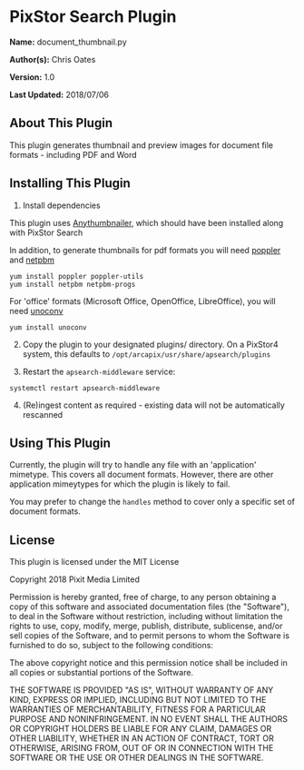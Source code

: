# PixStor Search Plugin

**Name:** document_thumbnail.py

**Author(s):** Chris Oates

**Version:** 1.0

**Last Updated:** 2018/07/06


## About This Plugin

This plugin generates thumbnail and preview images for document file formats - including PDF and Word


## Installing This Plugin

1. Install dependencies

This plugin uses [Anythumbnailer](https://github.com/FelixSchwarz/anythumbnailer),
which should have been installed along with PixStor Search

In addition, to generate thumbnails for pdf formats you will need [poppler](https://poppler.freedesktop.org/) and [netpbm](http://netpbm.sourceforge.net/)

```
yum install poppler poppler-utils
yum install netpbm netpbm-progs
```

For 'office' formats (Microsoft Office, OpenOffice, LibreOffice), you will need [unoconv](https://github.com/dagwieers/unoconv)

```
yum install unoconv
```

2. Copy the plugin to your designated plugins/ directory. On a PixStor4 system, this defaults to `/opt/arcapix/usr/share/apsearch/plugins`

3. Restart the `apsearch-middleware` service:

```
systemctl restart apsearch-middleware
```

4. (Re)ingest content as required - existing data will not be automatically rescanned


## Using This Plugin

Currently, the plugin will try to handle any file with an 'application' mimetype. This covers all document formats.
However, there are other application mimeytypes for which the plugin is likely to fail.

You may prefer to change the `handles` method to cover only a specific set of document formats.


## License

This plugin is licensed under the MIT License

Copyright 2018 Pixit Media Limited

Permission is hereby granted, free of charge, to any person obtaining a copy of this software and associated documentation files (the "Software"), to deal in the Software without restriction, including without limitation the rights to use, copy, modify, merge, publish, distribute, sublicense, and/or sell copies of the Software, and to permit persons to whom the Software is furnished to do so, subject to the following conditions:

The above copyright notice and this permission notice shall be included in all copies or substantial portions of the Software.

THE SOFTWARE IS PROVIDED "AS IS", WITHOUT WARRANTY OF ANY KIND, EXPRESS OR IMPLIED, INCLUDING BUT NOT LIMITED TO THE WARRANTIES OF MERCHANTABILITY, FITNESS FOR A PARTICULAR PURPOSE AND NONINFRINGEMENT. IN NO EVENT SHALL THE AUTHORS OR COPYRIGHT HOLDERS BE LIABLE FOR ANY CLAIM, DAMAGES OR OTHER LIABILITY, WHETHER IN AN ACTION OF CONTRACT, TORT OR OTHERWISE, ARISING FROM, OUT OF OR IN CONNECTION WITH THE SOFTWARE OR THE USE OR OTHER DEALINGS IN THE SOFTWARE.
